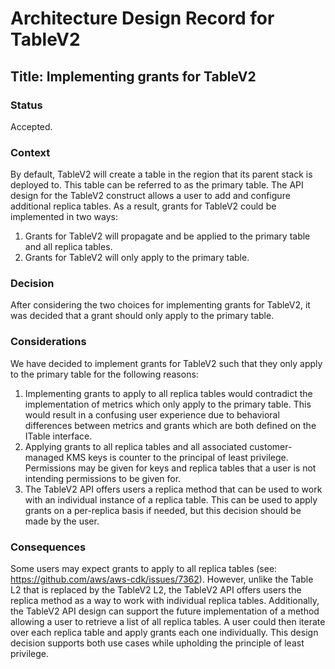 # Architecture Design Record for TableV2

## Title: Implementing grants for TableV2

### Status

Accepted.

### Context

By default, TableV2 will create a table in the region that its parent stack is deployed to. This table can be referred to as the primary table. The API design for the TableV2 construct allows a user to add and configure additional replica tables. As a result, grants for TableV2 could be implemented in two ways:<br>
1. Grants for TableV2 will propagate and be applied to the primary table and all replica tables.
2. Grants for TableV2 will only apply to the primary table.

### Decision

After considering the two choices for implementing grants for TableV2, it was decided that a grant should only apply to the primary table.

### Considerations

We have decided to implement grants for TableV2 such that they only apply to the primary table for the following reasons:<br>
1. Implementing grants to apply to all replica tables would contradict the implementation of metrics which only apply to the primary table. This would result in a confusing user experience due to behavioral differences between metrics and grants which are both defined on the ITable interface.
2. Applying grants to all replica tables and all associated customer-managed KMS keys is counter to the principal of least privilege. Permissions may be given for keys and replica tables that a user is not intending permissions to be given for.
3. The TableV2 API offers users a replica method that can be used to work with an individual instance of a replica table. This can be used to apply grants on a per-replica basis if needed, but this decision should be made by the user.

### Consequences

Some users may expect grants to apply to all replica tables (see: https://github.com/aws/aws-cdk/issues/7362). However, unlike the Table L2 that is replaced by the TableV2 L2, the TableV2 API offers users the replica method as a way to work with individual replica tables. Additionally, the TableV2 API design can support the future implementation of a method allowing a user to retrieve a list of all replica tables. A user could then iterate over each replica table and apply grants each one individually. This design decision supports both use cases while upholding the principle of least privilege.
